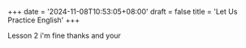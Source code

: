 +++
date = '2024-11-08T10:53:05+08:00'
draft = false
title = 'Let Us Practice English'
+++

Lesson 2 i'm fine thanks and your